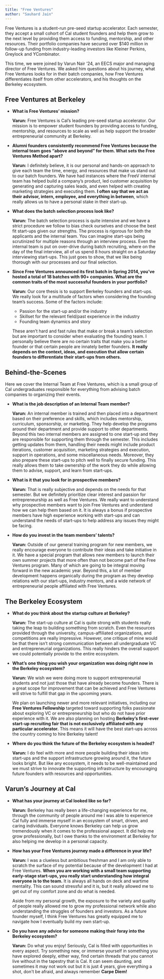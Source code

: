 ```yaml
---
title: "Free Ventures"
author: "Sauhard Jain"
---
```


Free Ventures is a student-run pre-seed startup accelerator. Each semester, they accept a small cohort of Cal student founders and help them grow to the next level by providing them access to funding, mentorship, and other resources. Their portfolio companies have secured over $140 million in follow-up funding from industry-leading investors like Kleiner Perkins, Greylock and YCombinator.

This time, we were joined by Varun Nair ‘24, an EECS major and managing director of Free Ventures. We asked him questions about his journey, what Free Ventures looks for in their batch companies, how Free Ventures differentiates itself from other accelerators, and his thoughts on the Berkeley ecosystem.

## Free Ventures at Berkeley

- **What is Free Ventures’ mission?**

  **Varun:** Free Ventures is Cal’s leading pre-seed startup accelerator. Our mission is to empower student founders by providing access to funding, mentorship, and resources to scale as well as help support the broader entrepreneurial community at Berkeley.

- **Alumni founders consistently recommend Free Ventures because the internal team goes “above and beyond” for them. What sets the Free Ventures Method apart?**

  **Varun:** I definitely believe, it is our personal and hands-on approach to give each team the time, energy, and resources that make us stand out to our batch founders. We have had instances where the FreeV internal team has helped build a company’s product, led customer acquisition by generating and capturing sales leads, and even helped with creating marketing strategies and executing them. **I often say that we act as their advisor, intern, employee, and everything in between**, which really allows us to have a personal stake in their start-up.

- **What does the batch selection process look like?**

  **Varun:** The batch selection process is quite intensive and we have a strict procedure we follow to bias check ourselves and choose the best fit start-ups given our strengths. The process is rigorous for both the applicants and the internal team. You can imagine start-ups being scrutinized for multiple reasons through an interview process. Even the internal team is put on over-drive during batch recruiting, where on the day of the final interview, all of us spend 8 hours straight on a Saturday interviewing start-ups. This just goes to show, that we like being thorough with our processes and our final selection.

- **Since Free Ventures announced its first batch in Spring 2014, you’ve hosted a total of 18 batches with 90+ companies. What are the common traits of the most successful founders in your portfolio?**

  **Varun:** Our core thesis is to support Berkeley founders and start-ups. We really look for a multitude of factors when considering the founding team’s success. Some of the factors include:

  - Passion for the start-up and/or the industry
  - Skillset for the relevant field/past experience in the industry
  - Founding team dynamics and story

  These aren’t hard and fast rules that make or break a team’s selection but are important to consider when evaluating the founding team. I personally believe there are no certain traits that make you a better founder or that certain people are innately better founders. **It really depends on the context, ideas, and execution that allow certain founders to differentiate their start-ups from others.**

## Behind-the-Scenes

Here we cover the Internal Team at Free Ventures, which is a small group of Cal undergraduates responsible for everything from advising batch companies to organizing their events.

- **What is the job description of an Internal Team member?**

  **Varun:** An internal member is trained and then placed into a department based on their preference and skills, which includes mentorship, curriculum, sponsorship, or marketing. They help develop the programs around their department and provide support to other departments. Beyond this two internal members are assigned to one start-up and they are responsible for supporting them through the semester. This includes getting updates from them, handling their needs might include product iterations, customer acquisition, marketing strategies and execution, support in operations, and some miscellaneous needs. Moreover, they also prepare these start-ups to pitch well to finally secure funding. This really allows them to take ownership of the work they do while allowing them to advise, support, and learn from start-ups.

- **What is it that you look for in prospective members?**

  **Varun:** That is really subjective and depends on the needs for that semester. But we definitely prioritize clear interest and passion for entrepreneurship as well as Free Ventures. We really want to understand why prospective members want to join Free Ventures and understand how we can help them based on it. It is always a bonus if prospective members have high experience working with start-ups and can understand the needs of start-ups to help address any issues they might be facing.

- **How do you invest in the team members’ talents?**

  **Varun:** Outside of our general training program for new members, we really encourage everyone to contribute their ideas and take initiative in it. We have a special program that allows new members to launch their own summer projects that more often than not become part of the Free Ventures program. Many of which are going to be integral moving forward in the new academic year. Beyond this, a lot of member development happens organically during the program as they develop relations with our start-ups, industry mentors, and a wide network of entrepreneurial people affiliated with Free Ventures.

## The Berkeley Ecosystem

- **What do you think about the startup culture at Berkeley?**

  **Varun:** The start-up culture at Cal is quite strong with students really taking the leap to building something from scratch. Even the resources provided through the university, campus-affiliated organizations, and competitions are really impressive. However, one critique of mine would be that there isn’t strong communication between all undergraduate VC and entrepreneurial organizations. This really hinders the overall support we could potentially provide to the entire ecosystem.

- **What’s one thing you wish your organization was doing right now in the Berkeley ecosystem?**

  **Varun:** We wish we were doing more to support entrepreneurial students and not just those that have already become founders. There is a great scope for improvement that can be achieved and Free Ventures will strive to fulfill that gap in the upcoming years.

  We plan on launching newer and more relevant initiatives, including our **Free Ventures Fellowship** targeted toward supporting folks passionate about exploring VC or entrepreneurship but who do not have prior experience with it. We are also planning on hosting **Berkeley’s first-ever start-up recruiting fair that is not exclusively affiliated with any particular accelerator.** This means it will have the best start-ups across the country coming to hire Berkeley talent!

- **Where do you think the future of the Berkeley ecosystem is headed?**

  **Varun:** I do feel with more and more people building their ideas into start-ups and the support infrastructure growing around it, the future looks bright. But like any ecosystem, it needs to be well-maintained and we must strive to innovate the supporting infrastructure by encouraging future founders with resources and opportunities.

## Varun’s Journey at Cal

- **What has your journey at Cal looked like so far?**

  **Varun:** Berkeley has really been a life-changing experience for me, through the community of people around me I was able to experience Cal fully and immerse myself in an ecosystem of smart, driven, and caring individuals. Everyone knows Berkeley can help us grow tremendously when it comes to the professional aspect. It did help me grow professionally, but I owe thanks to the environment at Berkeley for also helping me develop in a personal capacity.

- **How has your Free Ventures journey made a difference in your life?**

  **Varun:** I was a clueless but ambitious freshman and I am only able to scratch the surface of my potential because of the development I had at Free Ventures. **When you are working with a small team supporting early-stage start-ups, you really start understanding how integral everyone is to the team.** It is always all hands on deck and wartime mentality. This can sound stressful and it is, but it really allowed me to get out of my comfort zone and do what is needed.

  Aside from my personal growth, the exposure to the variety and quality of people really allowed me to grow my professional network while also understanding the struggles of founders and investors. As a future founder myself, I think Free Ventures has greatly equipped me to navigate how I eventually build my own start-up.

- **Do you have any advice for someone making their foray into the Berkeley ecosystem?**

  **Varun:** Do what you enjoy! Seriously, Cal is filled with opportunities in every aspect. Try something new, or immerse yourself in something you have explored deeply, either way, find certain threads that you cannot live without in the tapestry that is Cal. It can seem daunting, and sometimes it may not work out but it is just 4 years, give everything a shot, don't be afraid, and always remember **Carpe Diem!**
